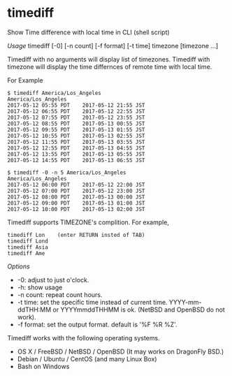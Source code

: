 # timediff
Show Time difference with local time in CLI (shell script)

*Usage*
    timediff [-0] [-n count] [-f format] [-t time] timezone [timezone ...]

Timediff with no arguments will display list of timezones.
Timediff with timezone will display the time differnces of remote time with local time.

For Example

    $ timediff America/Los_Angeles
    America/Los_Angeles
    2017-05-12 05:55 PDT	2017-05-12 21:55 JST
    2017-05-12 06:55 PDT	2017-05-12 22:55 JST
    2017-05-12 07:55 PDT	2017-05-12 23:55 JST
    2017-05-12 08:55 PDT	2017-05-13 00:55 JST
    2017-05-12 09:55 PDT	2017-05-13 01:55 JST
    2017-05-12 10:55 PDT	2017-05-13 02:55 JST
    2017-05-12 11:55 PDT	2017-05-13 03:55 JST
    2017-05-12 12:55 PDT	2017-05-13 04:55 JST
    2017-05-12 13:55 PDT	2017-05-13 05:55 JST
    2017-05-12 14:55 PDT	2017-05-13 06:55 JST

    $ timediff -0 -n 5 America/Los_Angeles
    America/Los_Angeles
    2017-05-12 06:00 PDT	2017-05-12 22:00 JST
    2017-05-12 07:00 PDT	2017-05-12 23:00 JST
    2017-05-12 08:00 PDT	2017-05-13 00:00 JST
    2017-05-12 09:00 PDT	2017-05-13 01:00 JST
    2017-05-12 10:00 PDT	2017-05-13 02:00 JST

Timediff supports TIMEZONE's complition. For example,

    timediff Lon	(enter RETURN insted of TAB)
    timediff Lond
    timediff Asia
    timediff Ame

*Options*

* -0: adjust to just o'clock.
* -h: show usage
* -n count: repeat count hours.
* -t time: set the specific time instead of current time.
 YYYY-mm-ddTHH:MM or YYYYmmddTHHMM is ok.
 (NetBSD and OpenBSD do not work).
* -f format: set the output format. default is '%F %R %Z'.

Timediff works with the following operating systems.

* OS X / FreeBSD / NetBSD / OpenBSD (It may works on DragonFly BSD.)
* Debian / Ubuntu / CentOS (and many Linux Box)
* Bash on Windows
